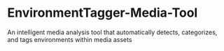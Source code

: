 # EnvironmentTagger-Media-Tool
An intelligent media analysis tool that automatically detects, categorizes, and tags environments within media assets
